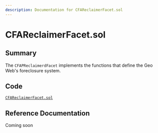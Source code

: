 ```yaml
---
description: Documentation for CFAReclaimerFacet.sol
---
```


# CFAReclaimerFacet.sol

## Summary

The `CFAPReclaimerdFacet` implements the functions that define the Geo Web's foreclosure system.

## Code

[`CFAReclaimerFacet.sol`](https://github.com/Geo-Web-Project/core-contracts/blob/main/contracts/pco-license/facets/CFAReclaimerFacet.sol)

## Reference Documentation

Coming soon
